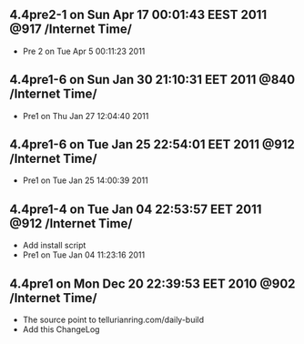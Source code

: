 4.4pre2-1 on Sun Apr 17 00:01:43 EEST 2011 @917 /Internet Time/
----------------------------------------------------------------
* Pre 2 on Tue Apr 5 00:11:23 2011

4.4pre1-6 on Sun Jan 30 21:10:31 EET 2011 @840 /Internet Time/
---------------------------------------------------------------
* Pre1 on Thu Jan 27 12:04:40 2011

4.4pre1-6 on Tue Jan 25 22:54:01 EET 2011 @912 /Internet Time/
---------------------------------------------------------------
* Pre1 on Tue Jan 25 14:00:39 2011

4.4pre1-4 on Tue Jan 04 22:53:57 EET 2011 @912 /Internet Time/
---------------------------------------------------------------
* Add install script
* Pre1 on Tue Jan 04 11:23:16 2011

4.4pre1 on Mon Dec 20 22:39:53 EET 2010 @902 /Internet Time/
-------------------------------------------------------------
* The source point to tellurianring.com/daily-build
* Add this ChangeLog
